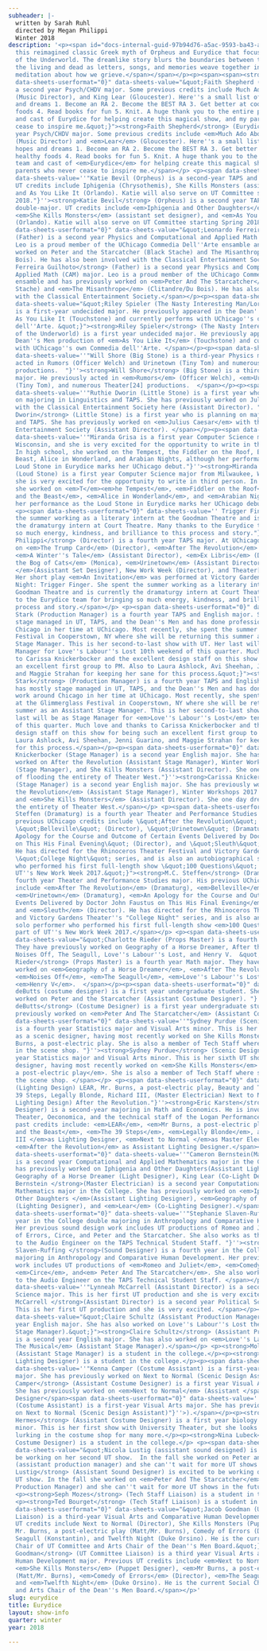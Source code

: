 ```yaml
---
subheader: |-
  written by Sarah Ruhl
  directed by Megan Philippi
  Winter 2018
description: '<p><span id="docs-internal-guid-97b94d76-a5ac-9593-ba43-a34335f38174"><span>Encounter
  this reimagined classic Greek myth of Orpheus and Eurydice that focuses on the challenges
  of the Underworld. The dreamlike story blurs the boundaries between the world of
  the living and dead as letters, songs, and memories weave together in a striking
  meditation about how we grieve.</span></span></p><p><span><span><strong><em>CAST</em></strong></span></span></p><p><span
  data-sheets-userformat="0}" data-sheets-value="&quot;Faith Shepherd (Eurydice) is
  a second year Psych/CHDV major. Some previous credits include Much Ado About Nothing
  (Music Director), and King Lear (Gloucester). Here''s a small list of current hopes
  and dreams 1. Become an RA 2. Become the BEST RA 3. Get better at cooking healthy
  foods 4. Read books for fun 5. Knit. A huge thank you to the entire production team
  and cast of Eurydice for helping create this magical show, and my parents who never
  cease to inspire me.&quot;}"><strong>Faith Shepherd</strong> (Eurydice) is a second
  year Psych/CHDV major. Some previous credits include <em>Much Ado About Nothing</em>
  (Music Director) and <em>Lear</em> (Gloucester). Here''s a small list of current
  hopes and dreams 1. Become an RA 2. Become the BEST RA 3. Get better at cooking
  healthy foods 4. Read books for fun 5. Knit. A huge thank you to the entire production
  team and cast of <em>Eurydice</em> for helping create this magical show, and my
  parents who never cease to inspire me.</span></p> <p><span data-sheets-userformat="0}"
  data-sheets-value=''"Katie Bevil (Orpheus) is a second-year TAPS and French double-major.
  UT credits include Iphigenia (Chrysothemis), She Kills Monsters (assistant set designer),
  and As You Like It (Orlando). Katie will also serve on UT Committee starting Spring
  2018."}''><strong>Katie Bevil</strong> (Orpheus) is a second year TAPS and French
  double-major. UT credits include <em>Iphigenia and Other Daughters</em> (Chrysothemis),
  <em>She Kills Monsters</em> (assistant set designer), and <em>As You Like It</em>
  (Orlando). Katie will also serve on UT Committee starting Spring 2018.</span></p><p><span
  data-sheets-userformat="0}" data-sheets-value="&quot;Leonardo Ferreira Guilhoto
  (Father) is a second year Physics and Computational and Applied Math (CAM) major.
  Leo is a proud member of the UChicago Commedia Dell''Arte ensamble and has previously
  worked on Peter and the Starcatcher (Black Stache) and The Misanthrope (Clitandre/Du
  Bois). He has also been involved with the Classical Entertainment Society.&quot;}"><strong>Leonardo
  Ferreira Guilhoto</strong> (Father) is a second year Physics and Computational and
  Applied Math (CAM) major. Leo is a proud member of the UChicago Commedia Dell''Arte
  ensamble and has previously worked on <em>Peter And The Starcatcher</em> (Black
  Stache) and <em>The Misanthrope</em> (Clitandre/Du Bois). He has also been involved
  with the Classical Entertainment Society.</span></p><p><span data-sheets-userformat="0}"
  data-sheets-value="&quot;Riley Spieler (The Nasty Interesting Man/Lord of the Underworld)
  is a first-year undecided major. He previously appeared in the Dean''s Men production
  As You Like It (Touchstone) and currently performs with UChicago''s own Commedia
  dell''Arte. &quot;}"><strong>Riley Spieler</strong> (The Nasty Interesting Man/Lord
  of the Underworld) is a first year undecided major. He previously appeared in the
  Dean''s Men production of <em>As You Like It</em> (Touchstone) and currently performs
  with UChicago''s own Commedia dell''Arte. </span></p><p><span data-sheets-userformat="0}"
  data-sheets-value=''"Will Shore (Big Stone) is a third-year Physics major.  He previously
  acted in Rumors (Officer Welch) and Urinetown (Tiny Tom) and numerous Theater[24]
  productions.  "}''><strong>Will Shore</strong> (Big Stone) is a third year Physics
  major. He previously acted in <em>Rumors</em> (Officer Welch), <em>Urinetown</em>
  (Tiny Tom), and numerous Theater[24] productions.  </span></p><p><span data-sheets-userformat="0}"
  data-sheets-value=''"Ruthie Dworin (Little Stone) is a first year who is planning
  on majoring in Linguistics and TAPS. She has previously worked on Julius Caesar
  with the Classical Entertainment Society here (Assistant Director). "}''><strong>Ruthie
  Dworin</strong> (Little Stone) is a first year who is planning on majoring in Linguistics
  and TAPS. She has previously worked on <em>Julius Caesar</em> with the Classical
  Entertainment Society (Assistant Director). </span></p><p><span data-sheets-userformat="0}"
  data-sheets-value=''"Miranda Grisa is a first year Computer Science major from Milwaukee,
  Wisconsin, and she is very excited for the opportunity to write in third person.
  In high school, she worked on the Tempest, the Fiddler on the Roof, Beauty and the
  Beast, Alice in Wonderland, and Arabian Nights, although her performance as the
  Loud Stone in Eurydice marks her UChicago debut."}''><strong>Miranda Grisa</strong>
  (Loud Stone) is a first year Computer Science major from Milwaukee, Wisconsin, and
  she is very excited for the opportunity to write in third person. In high school,
  she worked on <em>T</em><em>he Tempest</em>, <em>Fiddler on the Roof</em>, <em>Beauty
  and the Beast</em>, <em>Alice in Wonderland</em>, and <em>Arabian Nights</em>, although
  her performance as the Loud Stone in Eurydice marks her UChicago debut.</span></p><p><span><span><strong><em>CREW</em></strong></span></span></p>
  <p><span data-sheets-userformat="0}" data-sheets-value='' Trigger Finger. She spent
  the summer working as a literary intern at the Goodman Theatre and is currently
  the dramaturgy intern at Court Theatre. Many thanks to the Eurydice team for bringing
  so much energy, kindness, and brilliance to this process and story."}''><strong>Megan
  Philippi</strong> (Director) is a fourth year TAPS major. At UChicago, she has worked
  on <em>The Trump Card</em> (Director), <em>After The Revolution</em> (Director),
  <em>A Winter''s Tale</em> (Assistant Director), <em>Ex Libris</em> (Director), <em>By
  the Bog of Cats</em> (Monica), <em>Urinetown</em> (Assistant Director),<em> Endgame
  </em>(Assistant Set Designer), New Work Week (Director), and Theater[24] (Writer).
  Her short play <em>An Invitation</em> was performed at Victory Gardens''s College
  Night: Trigger Finger. She spent the summer working as a literary intern at the
  Goodman Theatre and is currently the dramaturgy intern at Court Theatre. Many thanks
  to the Eurydice team for bringing so much energy, kindness, and brilliance to this
  process and story.</span></p> <p><span data-sheets-userformat="0}" data-sheets-value="&quot;Sarah
  Stark (Production Manager) is a fourth year TAPS and English major. She has mostly
  stage managed in UT, TAPS, and the Dean''s Men and has done professional work around
  Chicago in her time at UChicago. Most recently, she spent the summer at the Glimmerglass
  Festival in Cooperstown, NY where she will be returning this summer as an Assistant
  Stage Manager. This is her second-to-last show with UT. Her last will be as Stage
  Manager for Love''s Labour''s Lost 10th weekend of this quarter. Much love and thanks
  to Carissa Knickerbocker and the excellent design staff on this show for being such
  an excellent first group to PM. Also to Laura Ashlock, Avi Sheehan, Jenni Guarino,
  and Maggie Strahan for keeping her sane for this process.&quot;}"><strong>Sarah
  Stark</strong> (Production Manager) is a fourth year TAPS and English major. She
  has mostly stage managed in UT, TAPS, and the Dean''s Men and has done professional
  work around Chicago in her time at UChicago. Most recently, she spent the summer
  at the Glimmerglass Festival in Cooperstown, NY where she will be returning this
  summer as an Assistant Stage Manager. This is her second-to-last show with UT. Her
  last will be as Stage Manager for <em>Love''s Labour''s Lost</em> tenth weekend
  of this quarter. Much love and thanks to Carissa Knickerbocker and the excellent
  design staff on this show for being such an excellent first group to PM. Also to
  Laura Ashlock, Avi Sheehan, Jenni Guarino, and Maggie Strahan for keeping her sane
  for this process.</span></p><p><span data-sheets-userformat="0}" data-sheets-value=''"Carissa
  Knickerbocker (Stage Manager) is a second year English major. She has previously
  worked on After the Revolution (Assistant Stage Manager), Winter Workshops 2017
  (Stage Manager), and She Kills Monsters (Assistant Director). She one day dreams
  of flooding the entirety of Theater West."}''><strong>Carissa Knickerbocker</strong>
  (Stage Manager) is a second year English major. She has previously worked on <em>After
  the Revolution</em> (Assistant Stage Manager), Winter Workshops 2017 (Stage Manager),
  and <em>She Kills Monsters</em> (Assistant Director). She one day dreams of flooding
  the entirety of Theater West.</span></p> <p><span data-sheets-userformat="0}" data-sheets-value="&quot;M.C.
  Steffen (Dramaturg) is a fourth year Theater and Performance Studies major. His
  previous UChicago credits include \&quot;After the Revolution\&quot; (Dramaturg),
  \&quot;Belleville\&quot; (Director), \&quot;Urinetown\&quot; (Dramaturg), \&quot;An
  Apology for the Course and Outcome of Certain Events Delivered by Doctor John Faustus
  on This His Final Evening\&quot; (Director), and \&quot;Sleuth\&quot; (Director).
  He has directed for the Rhinoceros Theater Festival and Victory Gardens Theater''s
  \&quot;College Night\&quot; series, and is also an autobiographical solo performer
  who performed his first full-length show \&quot;100 Questions\&quot; as part of
  UT''s New Work Week 2017.&quot;}"><strong>M.C. Steffen</strong> (Dramaturg) is a
  fourth year Theater and Performance Studies major. His previous UChicago credits
  include <em>After The Revolution</em> (Dramaturg), <em>Belleville</em> (Director),
  <em>Urinetown</em> (Dramaturg), <em>An Apology for the Course and Outcome of Certain
  Events Delivered by Doctor John Faustus on This His Final Evening</em> (Director),
  and <em>Sleuth</em> (Director). He has directed for the Rhinoceros Theater Festival
  and Victory Gardens Theater''s "College Night" series, and is also an autobiographical
  solo performer who performed his first full-length show <em>100 Questions</em> as
  part of UT''s New Work Week 2017.</span></p> <p><span data-sheets-userformat="0}"
  data-sheets-value="&quot;Charlotte Rieder (Props Master) is a fourth year math major.
  They have previously worked on Geography of a Horse Dreamer, After the Revolution,
  Noises Off, The Seagull, Love''s Labour''s Lost, and Henry V.  &quot;}"><strong>Charlotte
  Rieder</strong> (Props Master) is a fourth year Math major. They have previously
  worked on <em>Geography of a Horse Dreamer</em>, <em>After The Revolution</em>,
  <em>Noises Off</em>, <em>The Seagull</em>, <em>Love''s Labour''s Lost</em>, and
  <em>Henry V</em>.  </span></p><p><span data-sheets-userformat="0}" data-sheets-value=''"Ashby
  deButts (costume designer) is a first year undergraduate student. She has previously
  worked on Peter and the Starcatcher (Assistant Costume Designer). "}''><strong>Ashby
  deButts</strong> (Costume Designer) is a first year undergraduate student. She has
  previously worked on <em>Peter And The Starcatcher</em> (Assistant Costume Designer). </span></p><p><span
  data-sheets-userformat="0}" data-sheets-value=''"Sydney Purdue (Scenic Designer)
  is a fourth year Statistics major and Visual Arts minor. This is her sixth UT show
  as a scenic designer, having most recently worked on She Kills Monsters and Mr.
  Burns, a post-electric play. She is also a member of Tech Staff where she works
  in the scene shop. "}''><strong>Sydney Purdue</strong> (Scenic Designer) is a fourth
  year Statistics major and Visual Arts minor. This is her sixth UT show as a scenic
  designer, having most recently worked on <em>She Kills Monsters</em> and <em>Mr Burns,
  a post-electric play</em>. She is also a member of Tech Staff where she works in
  the scene shop. </span></p> <p><span data-sheets-userformat="0}" data-sheets-value=''
  (Lighting Design) LEAR, Mr. Burns, a post-electric play, Beauty and The Beast, The
  39 Steps, Legally Blonde, Richard III, (Master Electrician) Next to Normal, (Assistant
  Lighting Design) After the Revolution."}''><strong>Eric Karsten</strong> (Lighting
  Designer) is a second-year majoring in Math and Economics. He is involved with University
  Theater, Oeconomica, and the technical staff of the Logan Performance Hall. His
  past credits include: <em>LEAR</em>, <em>Mr Burns, a post-electric play</em>, <em>Beauty
  and the Beast</em>, <em>The 39 Steps</em>, <em>Legally Blonde</em>, and <em>Richard
  III </em>as Lighting Designer, <em>Next to Normal </em>as Master Electrician, and
  <em>After the Revolution</em> as Assistant Lighting Designer.</span></p> <p><span
  data-sheets-userformat="0}" data-sheets-value=''"Cameron Bernstein(Master Electrician)
  is a second year Computational and Applied Mathematics major in the College. She
  has previously worked on Iphigenia and Other Daughters(Assistant Light Designer),
  Geography of a Horse Dreamer (Light Designer), King Lear (Co-Light Designer)."}''><strong>Cameron
  Bernstein </strong>(Master Electrician) is a second year Computational and Applied
  Mathematics major in the College. She has previously worked on <em>Iphigenia and
  Other Daughters </em>(Assistant Lighting Designer), <em>Geography of a Horse Dreamer</em>
  (Lighting Designer), and <em>Lear</em> (Co-Lighting Designer).</span></p><p><span
  data-sheets-userformat="0}" data-sheets-value=''"Stephanie Slaven-Ruffing is a 4th
  year in the College double majoring in Anthropology and Comparative Human Development.
  Her previous sound design work includes UT productions of Romeo and Juliet, Comedy
  of Errors, Circe, and Peter and the Starcatcher. She also works as the Assistant
  to the Audio Engineer on the TAPS Technical Student Staff. "}''><strong>Stephanie
  Slaven-Ruffing </strong>(Sound Designer) is a fourth year in the College double
  majoring in Anthropology and Comparative Human Development. Her previous sound design
  work includes UT productions of <em>Romeo and Juliet</em>, <em>Comedy of Errors</em>,
  <em>Circe</em>, and<em> Peter And The Starcatcher</em>. She also works as the Assistant
  to the Audio Engineer on the TAPS Technical Student Staff. </span></p><p><span data-sheets-userformat="0}"
  data-sheets-value=''"Lynneah McCarrell (Assistant Director) is a second year Political
  Science major. This is her first UT production and she is very excited. "}''><strong>Lynneah
  McCarrell </strong>(Assistant Director) is a second year Political Science major.
  This is her first UT production and she is very excited. </span></p><p><span data-sheets-userformat="0}"
  data-sheets-value="&quot;Claire Schultz (Assistant Production Manager) is a second
  year English major. She has also worked on Love''s Labour''s Lost the Musical (Assistant
  Stage Manager).&quot;}"><strong>Claire Schultz</strong> (Assistant Production Manager)
  is a second year English major. She has also worked on <em>Love''s Labour''s Lost:
  The Musical</em> (Assistant Stage Manager).</span></p> <p><strong>Molly Bridges</strong>
  (Assistant Stage Manager) is a student in the college.</p><p><strong>Helen Malley</strong> (Assistant
  Lighting Designer) is a student in the college.</p><p><span data-sheets-userformat="0}"
  data-sheets-value=''"Kenna Camper (Costume Assistant) is a first-year Visual Arts
  major. She has previously worked on Next to Normal (Scenic Design Assistant)"}''><strong>Kenna
  Camper</strong> (Assistant Costume Designer) is a first year Visual Arts major.
  She has previously worked on <em>Next to Normal</em> (Assistant </span><span>Scenic
  Designer</span><span data-sheets-userformat="0}" data-sheets-value=''"Kenna Camper
  (Costume Assistant) is a first-year Visual Arts major. She has previously worked
  on Next to Normal (Scenic Design Assistant)"}''>).</span></p><p><strong>Lillian
  Hermes</strong> (Assistant Costume Designer) is a first year biology major and music
  minor. This is her first show with University Theater, but she looks forward to
  lurking in the costume shop for many more.</p><p><strong>Nina Lubeck</strong> (Assistant
  Costume Designer) is a student in the college.</p> <p><span data-sheets-userformat="0}"
  data-sheets-value="&quot;Nicola Lustig (assistant sound designed) is excited to
  be working on her second UT show.  In the fall she worked on Peter and the Starcatcher
  (assistant production manager) and she can''t wait for more UT shows in the future!&quot;}"><strong>Nicola
  Lustig</strong> (Assistant Sound Designer) is excited to be working on her second
  UT show. In the fall she worked on <em>Peter And The Starcatcher</em> (Assistant
  Production Manager) and she can''t wait for more UT shows in the future!</span></p>
  <p><strong>Seph Mozes</strong> (Tech Staff Liaison) is a student in the college.</p>
  <p><strong>Ted Bourget</strong> (Tech Staff Liaison) is a student in the college.</p><p><span
  data-sheets-userformat="0}" data-sheets-value="&quot;Jacob Goodman (UT Committee
  Liaison) is a third-year Visual Arts and Comparative Human Development major. Previous
  UT credits include Next to Normal (Director), She Kills Monsters (Puppet Designer),
  Mr. Burns, a post-electric play (Matt/Mr. Burns), Comedy of Errors (Director), The
  Seagull (Konstantin), and Twelfth Night (Duke Orsino). He is the current Social
  Chair of UT Committee and Arts Chair of the Dean''s Men Board.&quot;}"><strong>Jacob
  Goodman</strong> (UT Committee Liaison) is a third year Visual Arts and Comparative
  Human Development major. Previous UT credits include <em>Next to Normal</em> (Director),
  <em>She Kills Monsters</em> (Puppet Designer), <em>Mr Burns, a post-electric play</em>
  (Matt/Mr. Burns), <em>Comedy of Errors</em> (Director), <em>The Seagull</em> (Konstantin),
  and <em>Twelfth Night</em> (Duke Orsino). He is the current Social Chair of UT Committee
  and Arts Chair of the Dean''s Men Board.</span></p>'
slug: eurydice
title: Eurydice
layout: show-info
quarter: winter
year: 2018

---
```

